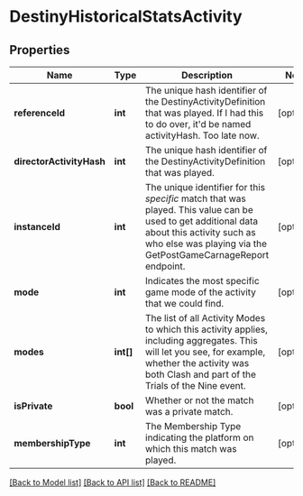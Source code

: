 # DestinyHistoricalStatsActivity

## Properties
Name | Type | Description | Notes
------------ | ------------- | ------------- | -------------
**referenceId** | **int** | The unique hash identifier of the DestinyActivityDefinition that was played. If I had this to do over, it&#39;d be named activityHash. Too late now. | [optional] 
**directorActivityHash** | **int** | The unique hash identifier of the DestinyActivityDefinition that was played. | [optional] 
**instanceId** | **int** | The unique identifier for this *specific* match that was played.  This value can be used to get additional data about this activity such as who else was playing via the GetPostGameCarnageReport endpoint. | [optional] 
**mode** | **int** | Indicates the most specific game mode of the activity that we could find. | [optional] 
**modes** | **int[]** | The list of all Activity Modes to which this activity applies, including aggregates. This will let you see, for example, whether the activity was both Clash and part of the Trials of the Nine event. | [optional] 
**isPrivate** | **bool** | Whether or not the match was a private match. | [optional] 
**membershipType** | **int** | The Membership Type indicating the platform on which this match was played. | [optional] 

[[Back to Model list]](../README.md#documentation-for-models) [[Back to API list]](../README.md#documentation-for-api-endpoints) [[Back to README]](../README.md)


